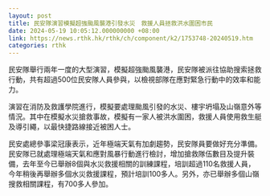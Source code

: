 ```yaml
---
layout: post
title: 民安隊演習模擬超強颱風襲港引發水災　救援人員拯救洪水圍困市民
date: 2024-05-19 10:05:12.000000000 +08:00
link: https://news.rthk.hk/rthk/ch/component/k2/1753748-20240519.htm
categories: rthk
---
```


民安隊舉行兩年一度的大型演習，模擬超強颱風襲港，民安隊被派往協助搜索拯救行動，共有超過500位民安隊人員參與，以檢視部隊在應對緊急行動中的效率和能力。

演習在消防及救護學院進行，模擬要處理颱風引發的水災、樓宇坍塌及山嶺意外等情況。其中在模擬水災搶救事故，模擬有一家人被洪水圍困，救援人員使用救生艇及導引繩，以最快捷路線接近被困人士。

民安處總參事梁冠康表示，近年極端天氣有加劇趨勢，民安隊員要做好充分準備。民安隊已就處理極端天氣和應對風暴行動進行檢討，增加搶救隊伍數目及提升裝備，去年至今已舉辦8個與水災救援相關的訓練課程，培訓超過110名救援人員，今年稍後再舉辦多個水災救援課程，預計培訓100多人。另外，亦已舉辦多個山嶺搜救相關課程，有700多人參加。
